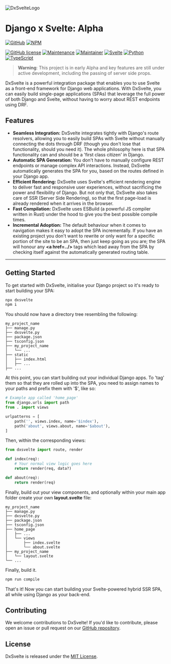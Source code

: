 ![DxSvelteLogo](https://github.com/emmyarty/dxsvelte/raw/main/meta/logo-dxs-square-200.png)
# Django x Svelte: Alpha
[![GitHub](https://img.shields.io/badge/github-%23121011.svg?style=for-the-badge&logo=github&logoColor=white)](https://github.com/emmyarty/dxsvelte) [![NPM](https://img.shields.io/badge/NPM-%23000000.svg?style=for-the-badge&logo=npm&logoColor=white)](https://www.npmjs.com/package/dxsvelte)

[![GitHub license](https://img.shields.io/github/license/Naereen/StrapDown.js.svg)](https://opensource.org/licenses/MIT/)
[![Maintenance](https://img.shields.io/badge/Maintained%3F-yes-green.svg)](#)
[![Maintainer](https://img.shields.io/badge/maintainer-emmyarty-blue)](#)
[![Svelte](https://img.shields.io/badge/-Svelte-ff324f.svg)](#)
[![Python](https://img.shields.io/badge/-Python-dd743f.svg)](#)
[![TypeScript](https://img.shields.io/badge/-TypeScript-1f82df.svg)](#)

>**Warning**:
>This project is in early Alpha and key features are still under active development, including the passing of server side props.

DxSvelte is a powerful integration package that enables you to use Svelte as a front-end framework for Django web applications. With DxSvelte, you can easily build single-page applications (SPAs) that leverage the full power of both Django and Svelte, without having to worry about REST endpoints using DRF.

## Features
- **Seamless Integration:** DxSvelte integrates tightly with Django's route resolvers, allowing you to easily build SPAs with Svelte without manually connecting the dots through DRF (though you don't lose that functionality, should you need it). The whole philosophy here is that SPA functionality can and should be a 'first class citizen' in Django.
- **Automatic SPA Generation:** You don't have to manually configure REST endpoints or manage complex API interactions. Instead, DxSvelte automatically generates the SPA for you, based on the routes defined in your Django app.
- **Efficient Rendering:** DxSvelte uses Svelte's efficient rendering engine to deliver fast and responsive user experiences, without sacrificing the power and flexibility of Django. But not only that, DxSvelte also takes care of SSR (Server Side Rendering), so that the first page-load is already rendered when it arrives in the browser.
- **Fast Compilation:** DxSvelte uses ESBuild (a powerful JS compiler written in Rust) under the hood to give you the best possible compile times.
- **Incremental Adoption:** The default behaviour when it comes to navigation makes it easy to adopt the SPA incrementally. If you have an existing project you don't want to rewrite or only want for a specific portion of the site to be an SPA, then just keep going as you are; the SPA will honour any **\<a href=..\/>** tags which lead away from the SPA by checking itself against the automatically generated routing table.


------------------------------

## Getting Started
To get started with DxSvelte, initialise your Django project so it's ready to start building your SPA:

```sh
npx dxsvelte
npm i
```
You should now have a directory tree resembling the following:

```
my_project_name
├── manage.py
├── dxsvelte.py
├── package.json
├── tsconfig.json
├── my_project_name
│   └── ...
├── static
│   ├── index.html
│   ├── ...
├── ...
```
At this point, you can start building out your individual Django apps. To 'tag' them so that they are rolled up into the SPA, you need to assign names to your paths and prefix them with '$', like so:
```python
# Example app called 'home_page'
from django.urls import path
from . import views

urlpatterns = [
    path('', views.index, name='$index'),
    path('about', views.about, name='$about'),
]
```

Then, within the corresponding views:
```python
from dxsvelte import route, render

def index(req):
    # Your normal view logic goes here
    return render(req, data?)

def about(req):
    return render(req)
```

Finally, build out your view components, and optionally within your main app folder create your own **layout.svelte** file:
```
my_project_name
├── manage.py
├── dxsvelte.py
├── package.json
├── tsconfig.json
├── home_page
│   ├── ...
│   └── views
│       ├── index.svelte
│       └── about.svelte
├── my_project_name
│   └── layout.svelte
└── ...
```
Finally, build it.
```sh
npm run compile
```
That's it! Now you can start building your Svelte-powered hybrid SSR SPA, all while using Django as your back-end.

## Contributing
We welcome contributions to DxSvelte! If you'd like to contribute, please open an issue or pull request on our [GitHub repository](https://github.com/).

## License
DxSvelte is released under the [MIT License](https://opensource.org/licenses/MIT/).